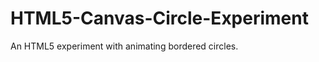 HTML5-Canvas-Circle-Experiment
==============================

An HTML5 experiment with animating bordered circles.
